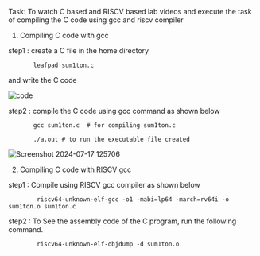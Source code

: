 Task: To watch C based and RISCV based lab videos and execute the task of compiling the C code using gcc and riscv compiler

1. Compiling C code with gcc

step1 : create a C file in the home directory

           leafpad sum1ton.c
and write the C code

![code](https://github.com/user-attachments/assets/48332797-b4bd-418a-96f1-970ea72bc7f1)

step2 : compile the C code using gcc command as shown below

           gcc sum1ton.c  # for compiling sum1ton.c

           ./a.out # to run the executable file created
![Screenshot 2024-07-17 125706](https://github.com/user-attachments/assets/44984674-30c0-47a1-800b-8aa6f6fd283f)

2. Compiling C code with RISCV gcc

step1 : Compile using RISCV gcc compiler as shown below

            riscv64-unknown-elf-gcc -o1 -mabi=lp64 -march=rv64i -o sum1ton.o sum1ton.c    

step2 : To See the assembly code of the C program, run the following command.

            riscv64-unknown-elf-objdump -d sum1ton.o
            
            

            
